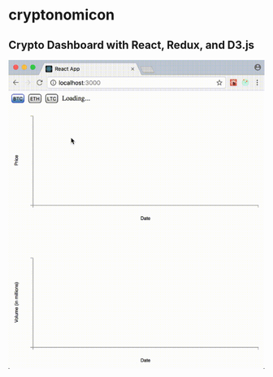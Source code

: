 # cryptonomicon

## Crypto Dashboard with React, Redux, and D3.js

![Dashboard Video](https://github.com/brycedarling/cryptonomicon/raw/master/public/images/video.gif)

